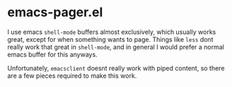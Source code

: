 # emacs-pager.el

I use emacs `shell-mode` buffers almost exclusively, which usually
works great, except for when something wants to page. Things like
`less` dont really work that great in `shell-mode`, and in general I
would prefer a normal emacs buffer for this anyways.

Unfortunately, `emacsclient` doesnt really work with piped content, so
there are a few pieces required to make this work.
